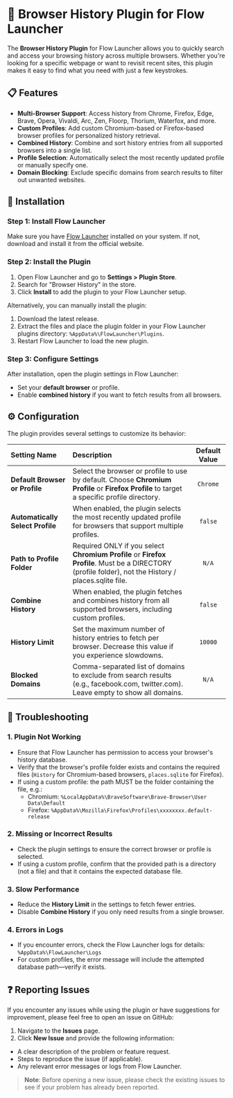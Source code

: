 # 🌟 Browser History Plugin for Flow Launcher

The **Browser History Plugin** for Flow Launcher allows you to quickly search and access your browsing history across multiple browsers. Whether you're looking for a specific webpage or want to revisit recent sites, this plugin makes it easy to find what you need with just a few keystrokes.

## 📋 Features

- **Multi-Browser Support**: Access history from Chrome, Firefox, Edge, Brave, Opera, Vivaldi, Arc, Zen, Floorp, Thorium, Waterfox, and more.
- **Custom Profiles**: Add custom Chromium-based or Firefox-based browser profiles for personalized history retrieval.
- **Combined History**: Combine and sort history entries from all supported browsers into a single list.
- **Profile Selection**: Automatically select the most recently updated profile or manually specify one.
- **Domain Blocking**: Exclude specific domains from search results to filter out unwanted websites.

## 🚀 Installation

### Step 1: Install Flow Launcher
Make sure you have [Flow Launcher](https://www.flowlauncher.com/)  installed on your system. If not, download and install it from the official website.

### Step 2: Install the Plugin
1. Open Flow Launcher and go to **Settings > Plugin Store**.
2. Search for "Browser History" in the store.
3. Click **Install** to add the plugin to your Flow Launcher setup.

Alternatively, you can manually install the plugin:
1. Download the latest release.
2. Extract the files and place the plugin folder in your Flow Launcher plugins directory: `%AppData%\FlowLauncher\Plugins`.
3. Restart Flow Launcher to load the new plugin.

### Step 3: Configure Settings
After installation, open the plugin settings in Flow Launcher:
- Set your **default browser** or profile.
- Enable **combined history** if you want to fetch results from all browsers.

## ⚙️ Configuration

The plugin provides several settings to customize its behavior:

| Setting Name                     | Description                                                                                   | Default Value       |
|:----------------------------------|:-----------------------------------------------------------------------------------------------|:---------------------:|
| **Default Browser or Profile**   | Select the browser or profile to use by default. Choose **Chromium Profile** or **Firefox Profile** to target a specific profile directory. | `Chrome`            |
| **Automatically Select Profile** | When enabled, the plugin selects the most recently updated profile for browsers that support multiple profiles. | `false`             |
| **Path to Profile Folder**       | Required ONLY if you select **Chromium Profile** or **Firefox Profile**. Must be a DIRECTORY (profile folder), not the History / places.sqlite file. | `N/A`                 |
| **Combine History**              | When enabled, the plugin fetches and combines history from all supported browsers, including custom profiles. | `false`             |
| **History Limit**                | Set the maximum number of history entries to fetch per browser. Decrease this value if you experience slowdowns. | `10000`             |
| **Blocked Domains**              | Comma-separated list of domains to exclude from search results (e.g., facebook.com, twitter.com). Leave empty to show all domains. | `N/A`               |

## 🔧 Troubleshooting

### 1. Plugin Not Working
- Ensure that Flow Launcher has permission to access your browser's history database.
- Verify that the browser's profile folder exists and contains the required files (`History` for Chromium-based browsers, `places.sqlite` for Firefox).
- If using a custom profile: the path MUST be the folder containing the file, e.g.:
	- Chromium: `%LocalAppData%\BraveSoftware\Brave-Browser\User Data\Default`
	- Firefox: `%AppData%\Mozilla\Firefox\Profiles\xxxxxxxx.default-release`

### 2. Missing or Incorrect Results
- Check the plugin settings to ensure the correct browser or profile is selected.
- If using a custom profile, confirm that the provided path is a directory (not a file) and that it contains the expected database file.

### 3. Slow Performance
- Reduce the **History Limit** in the settings to fetch fewer entries.
- Disable **Combine History** if you only need results from a single browser.

### 4. Errors in Logs
- If you encounter errors, check the Flow Launcher logs for details: `%AppData%\FlowLauncher\Logs`
- For custom profiles, the error message will include the attempted database path—verify it exists.

## ❓ Reporting Issues

If you encounter any issues while using the plugin or have suggestions for improvement, please feel free to open an issue on GitHub:

1. Navigate to the **Issues** page.
2. Click **New Issue** and provide the following information:
 - A clear description of the problem or feature request.
 - Steps to reproduce the issue (if applicable).
 - Any relevant error messages or logs from Flow Launcher.

> **Note**: Before opening a new issue, please check the existing issues to see if your problem has already been reported.
